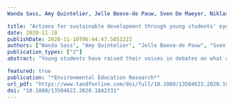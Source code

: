 ```yaml
---
Wanda Sass, Amy Quintelier, Jelle Boeve-de Pauw, Sven De Maeyer, Niklas Gericke & Peter Van Petegem (2020) , Environmental Education Research, DOI: 10.1080/13504622.2020.1842331

title: "Actions for sustainable development through young students’ eyes"
date: 2020-11-10
publishDate: 2020-11-10T06:44:47.585122Z
authors: ["Wanda Sass", "Amy Quintelier", "Jelle Boeve-de Pauw", "Sven De Maeyer", "Niklas Gericke", "Peter Van Petegem"]
publication_types: ["2"]
abstract: "Young students have raised their voices in debates on what action for sustainable development (SD) is necessary. Nevertheless, research that gives voice to 10 to 13-year-olds while looking into SD issues in all their complexity of interrelated environmental, social, and socio-economic perspectives, is scarce. This study aims to give voice to these youngsters, asking them directly how they suggest they can contribute to SD. Building on the concepts of action and SD, this qualitative study reports on early adolescents’ own suggestions for action. Participants suggested direct, indirect, individual, and collective actions both in the private and public sphere. Their actions targeted SD issues with interconnections between areas concerning the planet, peace, people, partnership, and to some extent also prosperity. We compare our results with findings of earlier studies to further the discussion on how young people feel they can and want to contribute to SD."

featured: true
publication: "*Environmental Education Research*"
url_pdf: "https://www.tandfonline.com/doi/full/10.1080/13504622.2020.1842331"
doi: "10.1080/13504622.2020.1842331"
---
```


